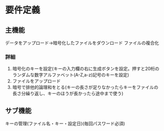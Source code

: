# 要件定義

## 主機能
データをアップロード->暗号化したファイルをダウンロード
ファイルの複合化

### 詳細
1. 暗号化のキーを設定(キーの入力欄の右に生成ボタンを設定。押すと20桁のランダムな数字アルファベット(A-Z,a-z)記号のキーを設定)
2. ファイルをアップロード
3. 暗号で排他的論理和をとる(キーの長さが足りなかったらキーをファイルの長さ分繰り返し、キーのほうが長かったら途中まで使う)


## サブ機能
キーの管理(ファイル名・キー・設定日)(毎回パスワード必須)
